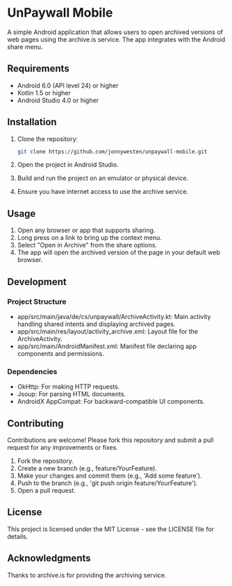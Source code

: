 # UnPaywall Mobile

A simple Android application that allows users to open archived versions of web pages using the archive.is service. The app integrates with the Android share menu.

## Requirements

- Android 6.0 (API level 24) or higher
- Kotlin 1.5 or higher
- Android Studio 4.0 or higher

## Installation

1. Clone the repository:

   ```bash
   git clone https://github.com/jonnywesten/unpaywall-mobile.git
   ```

2. Open the project in Android Studio.

3. Build and run the project on an emulator or physical device.

4. Ensure you have internet access to use the archive service.

## Usage

1. Open any browser or app that supports sharing.
2. Long press on a link to bring up the context menu.
3. Select "Open in Archive" from the share options.
4. The app will open the archived version of the page in your default web browser.

## Development

### Project Structure

- app/src/main/java/de/cs/unpaywall/ArchiveActivity.kt: Main activity handling shared intents and displaying archived pages.
- app/src/main/res/layout/activity_archive.xml: Layout file for the ArchiveActivity.
- app/src/main/AndroidManifest.xml: Manifest file declaring app components and permissions.

### Dependencies

- OkHttp: For making HTTP requests.
- Jsoup: For parsing HTML documents.
- AndroidX AppCompat: For backward-compatible UI components.

## Contributing

Contributions are welcome! Please fork this repository and submit a pull request for any improvements or fixes.

1. Fork the repository.
2. Create a new branch (e.g., feature/YourFeature).
3. Make your changes and commit them (e.g., 'Add some feature').
4. Push to the branch (e.g., 'git push origin feature/YourFeature').
5. Open a pull request.

## License

This project is licensed under the MIT License - see the LICENSE file for details.

## Acknowledgments

Thanks to archive.is for providing the archiving service.

